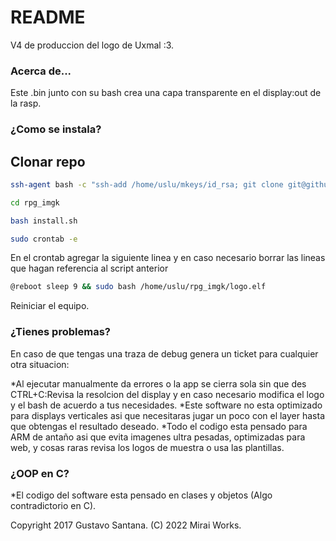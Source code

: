 # README #

V4 de produccion del logo de Uxmal :3.

### Acerca de... ###

Este .bin junto con su bash crea una capa transparente en el display:out de la rasp.

### ¿Como se instala? ###

## Clonar repo
```sh
ssh-agent bash -c "ssh-add /home/uslu/mkeys/id_rsa; git clone git@github.com:GustavYoung/rpg_imgk.git"
```

```sh
cd rpg_imgk
```

```sh
bash install.sh
```

```sh
sudo crontab -e
```

En el crontab agregar la siguiente linea y en caso necesario borrar las lineas que hagan referencia al script anterior

```sh
@reboot sleep 9 && sudo bash /home/uslu/rpg_imgk/logo.elf
```

Reiniciar el equipo.

### ¿Tienes problemas? ###

En caso de que tengas una traza de debug genera un ticket para cualquier otra situacion:

*Al ejecutar manualmente da errores o la app se cierra sola sin que des CTRL+C:Revisa la resolcion del display y en caso necesario modifica el logo y el bash de acuerdo a tus necesidades.
*Este software no esta optimizado para displays verticales asi que necesitaras jugar un poco con el layer hasta que obtengas el resultado deseado.
*Todo el codigo esta pensado para ARM de antaño asi que evita imagenes ultra pesadas, optimizadas para web, y cosas raras revisa los logos de muestra o usa las plantillas.

### ¿OOP en C? ###

*El codigo del software esta pensado en clases y objetos (Algo contradictorio en C).

Copyright 2017 Gustavo Santana.
(C) 2022 Mirai Works.
